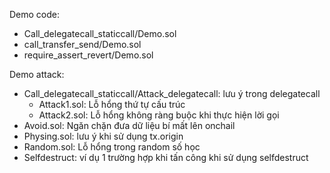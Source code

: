 Demo code: 
- Call_delegatecall_staticcall/Demo.sol
- call_transfer_send/Demo.sol
- require_assert_revert/Demo.sol

Demo attack:
- Call_delegatecall_staticcall/Attack_delegatecall: lưu ý trong delegatecall
    + Attack1.sol: Lỗ hổng thứ tự cấu trúc
    + Attack2.sol: Lỗ hổng không ràng buộc khi thực hiện lời gọi
- Avoid.sol: Ngăn chặn đưa dữ liệu bí mất lên onchail
- Physing.sol: lưu ý khi sử dụng tx.origin
- Random.sol: Lỗ hổng trong random số học
- Selfdestruct: ví dụ 1 trường hợp khi tấn công khi sử dụng selfdestruct